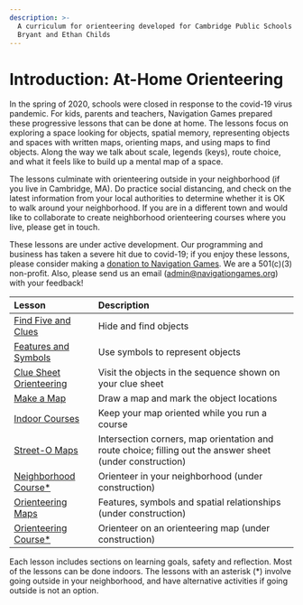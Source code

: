 ```yaml
---
description: >-
  A curriculum for orienteering developed for Cambridge Public Schools by Barb
  Bryant and Ethan Childs
---
```


# Introduction: At-Home Orienteering

In the spring of 2020, schools were closed in response to the covid-19 virus pandemic. For kids, parents and teachers, Navigation Games prepared these progressive lessons that can be done at home. The lessons focus on exploring a space looking for objects, spatial memory, representing objects and spaces with written maps, orienting maps, and using maps to find objects. Along the way we talk about scale, legends \(keys\), route choice, and what it feels like to build up a mental map of a space. 

The lessons culminate with orienteering outside in your neighborhood \(if you live in Cambridge, MA\). Do practice social distancing, and check on the latest information from your local authorities to determine whether it is OK to walk around your neighborhood. If you are in a different town and would like to collaborate to create neighborhood orienteering courses where you live, please get in touch. 

These lessons are under active development. Our programming and business has taken a severe hit due to covid-19; if you enjoy these lessons, please consider making a [donation to Navigation Games](https://donorbox.org/donate-to-navigation-games). We are a 501\(c\)\(3\) non-profit. Also, please send us an email \([admin@navigationgames.org](mailto:admin@navigationgames.org)\) with your feedback!

| Lesson | Description |
| :--- | :--- |
| [Find Five and Clues](at-home-2-find-five-and-clues.md) | Hide and find objects |
| [Features and Symbols](at-home-1.md) | Use symbols to represent objects |
| [Clue Sheet Orienteering](at-home-3-clue-sheet-orienteering.md) | Visit the objects in the sequence shown on your clue sheet |
| [Make a Map](at-home-4-make-a-map.md) | Draw a map and mark the object locations |
| [Indoor Courses](at-home-5-indoor-courses.md) | Keep your map oriented while you run a course |
| [Street-O Maps](at-home-6-street-o-maps.md) | Intersection corners, map orientation and route choice; filling out the answer sheet \(under construction\) |
| [Neighborhood Course\*](at-home-7-neighborhood-course.md) | Orienteer in your neighborhood \(under construction\) |
| [Orienteering Maps](at-home-8-orienteering-maps.md) | Features, symbols and spatial relationships \(under construction\) |
| [Orienteering Course\*](at-home-9-orienteering-course.md) | Orienteer on an orienteering map \(under construction\) |

Each lesson includes sections on learning goals, safety and reflection. Most of the lessons can be done indoors. The lessons with an asterisk \(\*\) involve going outside in your neighborhood, and have alternative activities if going outside is not an option.

